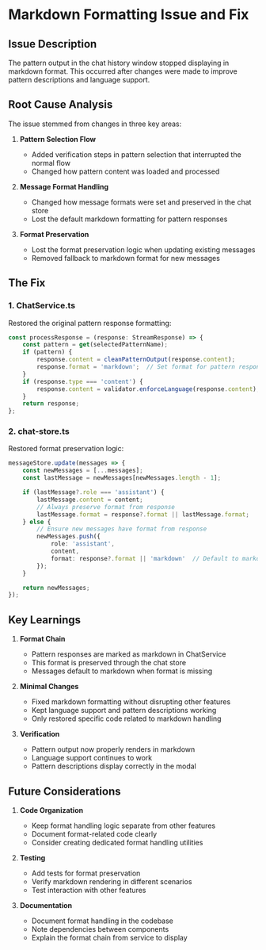 # Markdown Formatting Issue and Fix

## Issue Description

The pattern output in the chat history window stopped displaying in markdown format. This occurred after changes were made to improve pattern descriptions and language support.

## Root Cause Analysis

The issue stemmed from changes in three key areas:

1. **Pattern Selection Flow**
   - Added verification steps in pattern selection that interrupted the normal flow
   - Changed how pattern content was loaded and processed

2. **Message Format Handling**
   - Changed how message formats were set and preserved in the chat store
   - Lost the default markdown formatting for pattern responses

3. **Format Preservation**
   - Lost the format preservation logic when updating existing messages
   - Removed fallback to markdown format for new messages

## The Fix

### 1. ChatService.ts

Restored the original pattern response formatting:
```typescript
const processResponse = (response: StreamResponse) => {
    const pattern = get(selectedPatternName);
    if (pattern) {
        response.content = cleanPatternOutput(response.content);
        response.format = 'markdown';  // Set format for pattern responses
    }
    if (response.type === 'content') {
        response.content = validator.enforceLanguage(response.content);
    }
    return response;
};
```

### 2. chat-store.ts

Restored format preservation logic:
```typescript
messageStore.update(messages => {
    const newMessages = [...messages];
    const lastMessage = newMessages[newMessages.length - 1];

    if (lastMessage?.role === 'assistant') {
        lastMessage.content = content;
        // Always preserve format from response
        lastMessage.format = response?.format || lastMessage.format;
    } else {
        // Ensure new messages have format from response
        newMessages.push({
            role: 'assistant',
            content,
            format: response?.format || 'markdown'  // Default to markdown
        });
    }

    return newMessages;
});
```

## Key Learnings

1. **Format Chain**
   - Pattern responses are marked as markdown in ChatService
   - This format is preserved through the chat store
   - Messages default to markdown when format is missing

2. **Minimal Changes**
   - Fixed markdown formatting without disrupting other features
   - Kept language support and pattern descriptions working
   - Only restored specific code related to markdown handling

3. **Verification**
   - Pattern output now properly renders in markdown
   - Language support continues to work
   - Pattern descriptions display correctly in the modal

## Future Considerations

1. **Code Organization**
   - Keep format handling logic separate from other features
   - Document format-related code clearly
   - Consider creating dedicated format handling utilities

2. **Testing**
   - Add tests for format preservation
   - Verify markdown rendering in different scenarios
   - Test interaction with other features

3. **Documentation**
   - Document format handling in the codebase
   - Note dependencies between components
   - Explain the format chain from service to display

